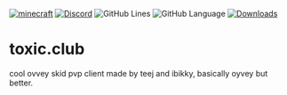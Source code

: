 [![minecraft](https://img.shields.io/badge/Minecraft-1.12.2-green.svg)](https://files.minecraftforge.net/net/minecraftforge/forge/index_1.12.2.html)
[![Discord](https://img.shields.io/discord/840168131652747264?color=9900ee&label=discord&style=flat-round)](https://discord.gg/JBWsHsRFwy)
![GitHub Lines](https://img.shields.io/tokei/lines/github/iBikky/toxic.club?color=9900ee)
![GitHub Language](https://img.shields.io/github/languages/top/iBikky/toxic.club?color=9900ee)
[![Downloads](https://img.shields.io/github/downloads/seppukudevelopment/seppuku/total?color=9900ee)](https://github.com/iBikky/toxic.club/releases/latest)

# toxic.club
cool ovvey skid pvp client made by teej and ibikky, basically oyvey but better.

